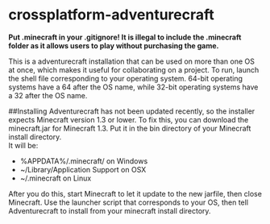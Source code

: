 crossplatform-adventurecraft
============================

__Put .minecraft in your .gitignore! It is illegal to include the .minecraft folder as it allows users to play without
purchasing the game.__

This is a adventurecraft installation that can be used on more than one OS at once, which makes it useful for collaborating on a project.
To run, launch the shell file corresponding to your operating system. 64-bit operating systems have a 64 after the OS name, while 32-bit 
operating systems have a 32 after the OS name.  

##Installing
Adventurecraft has not been updated recently, so the installer expects Minecraft version 1.3 or lower. To fix this,
you can download the minecraft.jar for Minecraft 1.3. Put it in the bin directory of your Minecraft install directory.  
It will be:  
* %APPDATA%/.minecraft/ on Windows
* ~/Library/Application Support on OSX
* ~/.minecraft on Linux  

After you do this, start Minecraft to let it update to the new jarfile, then close Minecraft. Use the launcher script
that corresponds to your OS, then tell Adventurecraft to install from your minecraft install directory.  
